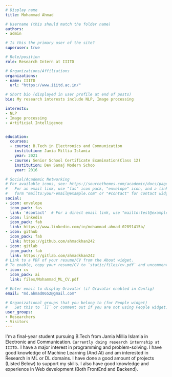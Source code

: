 ```yaml
---
# Display name
title: Mohammad Ahmad

# Username (this should match the folder name)
authors:
- admin

# Is this the primary user of the site?
superuser: true

# Role/position
role: Research Intern at IIITD

# Organizations/Affiliations
organizations:
- name: IIITD
  url: "https://www.iiitd.ac.in/"

# Short bio (displayed in user profile at end of posts)
bio: My research interests include NLP, Image processing 

interests:
- NLP
- Image processing
- Artificial Intelligence


education:
  courses:
  - course: B.Tech in Electronics and Communication
    institution: Jamia Millia Islamia
    year: 2021
  - course: Senior School Certificate Examination(Class 12)
    institution: Dev Samaj Modern Schoo
    year: 2016

# Social/Academic Networking
# For available icons, see: https://sourcethemes.com/academic/docs/page-builder/#icons
#   For an email link, use "fas" icon pack, "envelope" icon, and a link in the
#   form "mailto:your-email@example.com" or "#contact" for contact widget.
social:
- icon: envelope
  icon_pack: fas
  link: '#contact'  # For a direct email link, use "mailto:test@example.org".
- icon: linkedin
  icon_pack: fab
  link: https://www.linkedin.com/in/mohammad-ahmad-02891415b/
- icon: github
  icon_pack: fab
  link: https://github.com/ahmadkhan242
- icon: gitlab
  icon_pack: fab
  link: https://gitlab.com/ahmadkhan242
# Link to a PDF of your resume/CV from the About widget.
# To enable, copy your resume/CV to `static/files/cv.pdf` and uncomment the lines below.
- icon: cv
  icon_pack: ai
  link: files/Mohammad_ML_CV.pdf

# Enter email to display Gravatar (if Gravatar enabled in Config)
email: "md.ahmad0652@gmail.com"

# Organizational groups that you belong to (for People widget)
#   Set this to `[]` or comment out if you are not using People widget.
user_groups:
- Researchers
- Visitors
---
```


I'm a final-year student pursuing B.Tech from Jamia Millia Islamia in Electronic and Communication. `Currently doing research internship at IIITD.` I have a major interest in programming and problem-solving. I
have good knowledge of Machine Learning (And AI) and am interested in Research in ML or DL domains. I have done a good amount of projects (Listed Below) to support my skills. I also have good knowledge and experience in Web development (Both FrontEnd and Backend).
